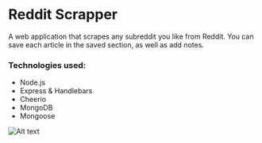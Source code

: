 # Reddit Scrapper


A web application that scrapes any subreddit you like from Reddit. You can save each article in the saved section, as well as add notes. 

### Technologies used:

* Node.js
* Express & Handlebars
* Cheerio
* MongoDB
* Mongoose


![Alt text](assets/image/github.png "burgers")
